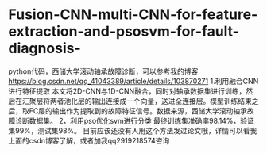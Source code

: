 # Fusion-CNN-multi-CNN-for-feature-extraction-and-psosvm-for-fault-diagnosis-
python代码，西储大学滚动轴承故障诊断，可以参考我的博客
https://blog.csdn.net/qq_41043389/article/details/103870271
1.利用融合CNN进行特征提取
本文将2D-CNN与1D-CNN融合，同时对轴承数据集进行训练，然后在汇聚层将两者池化层的输出连接成一个向量，送进全连接层。模型训练结束之后，取FC层的输出作为提取到的故障特征信号。数据来源，西储大学滚动轴承故障诊断数据集。
2，利用pso优化svm进行分类
最终训练集准确率98.14%，验证集99%，测试集98%。
目前应该还没有人用这个方法发过论文哦，详情可以看我上面的csdn博客了解，或者加我qq2919218574咨询

